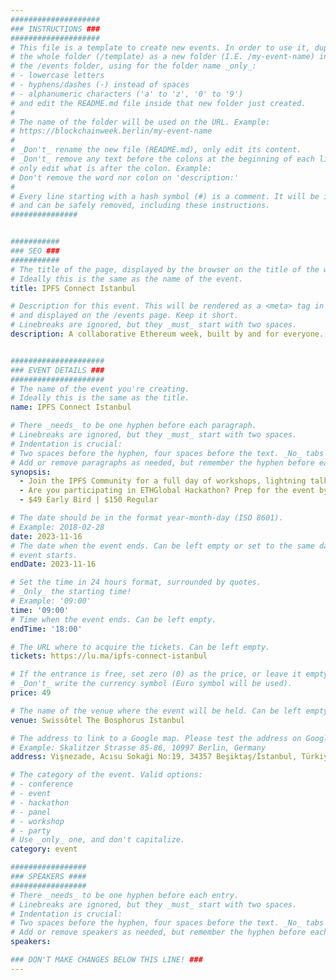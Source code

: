 ```yaml
---
####################
### INSTRUCTIONS ###
####################
# This file is a template to create new events. In order to use it, duplicate
# the whole folder (/template) as a new folder (I.E. /my-event-name) inside of
# the /events folder, using for the folder name _only_:
# - lowercase letters
# - hyphens/dashes (-) instead of spaces
# - alphanumeric characters ('a' to 'z', '0' to '9')
# and edit the README.md file inside that new folder just created.
#
# The name of the folder will be used on the URL. Example:
# https://blockchainweek.berlin/my-event-name
#
# _Don't_ rename the new file (README.md), only edit its content.
# _Don't_ remove any text before the colons at the beginning of each line,
# only edit what is after the colon. Example:
# Don't remove the word nor colon on 'description:'
#
# Every line starting with a hash symbol (#) is a comment. It will be ignored
# and can be safely removed, including these instructions.
###############


###########
### SEO ###
###########
# The title of the page, displayed by the browser on the title of the window.
# Ideally this is the same as the name of the event.
title: IPFS Connect Istanbul

# Description for this event. This will be rendered as a <meta> tag in the HTML,
# and displayed on the /events page. Keep it short.
# Linebreaks are ignored, but they _must_ start with two spaces.
description: A collaborative Ethereum week, built by and for everyone.


#####################
### EVENT DETAILS ###
#####################
# The name of the event you're creating.
# Ideally this is the same as the title.
name: IPFS Connect Istanbul

# There _needs_ to be one hyphen before each paragraph.
# Linebreaks are ignored, but they _must_ start with two spaces.
# Indentation is crucial:
# Two spaces before the hyphen, four spaces before the text. _No_ tabs allowed.
# Add or remove paragraphs as needed, but remember the hyphen before each entry.
synopsis:
  - Join the IPFS Community for a full day of workshops, lightning talks, and demos showcasing technology, tools, and innovative projects in the IPFS ecosystem.
  - Are you participating in ETHGlobal Hackathon? Prep for the event by learning about all the tools and SDKs in the IPFS and Filecoin universe that builders can use to add decentralized files and data to their dapps. Proudly supported by Fission and Protocol Labs.
  - $49 Early Bird | $150 Regular

# The date should be in the format year-month-day (ISO 8601).
# Example: 2018-02-28
date: 2023-11-16
# The date when the event ends. Can be left empty or set to the same day the
# event starts.
endDate: 2023-11-16

# Set the time in 24 hours format, surrounded by quotes.
# _Only_ the starting time!
# Example: '09:00'
time: '09:00'
# Time when the event ends. Can be left empty.
endTime: '18:00'

# The URL where to acquire the tickets. Can be left empty.
tickets: https://lu.ma/ipfs-connect-istanbul

# If the entrance is free, set zero (0) as the price, or leave it empty.
# _Don't_ write the currency symbol (Euro symbol will be used).
price: 49

# The name of the venue where the event will be held. Can be left empty.
venue: Swissôtel The Bosphorus Istanbul

# The address to link to a Google map. Please test the address on Google Maps.
# Example: Skalitzer Strasse 85-86, 10997 Berlin, Germany
address: Vişnezade, Acısu Sokaği No:19, 34357 Beşiktaş/İstanbul, Türkiye

# The category of the event. Valid options:
# - conference
# - event
# - hackathon
# - panel
# - workshop
# - party
# Use _only_ one, and don't capitalize.
category: event

#################
### SPEAKERS ####
#################
# There _needs_ to be one hyphen before each entry.
# Linebreaks are ignored, but they _must_ start with two spaces.
# Indentation is crucial:
# Two spaces before the hyphen, four spaces before the text. _No_ tabs allowed.
# Add or remove speakers as needed, but remember the hyphen before each entry.
speakers:

### DON'T MAKE CHANGES BELOW THIS LINE! ###
---
```


<!-- ### DON'T MAKE CHANGES BELOW THIS LINE! ### -->

<Event-Content/>
